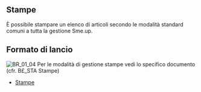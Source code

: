 ## Stampe
È possibile stampare un elenco di articoli secondo le modalità standard comuni a tutta la gestione Sme.up.
## Formato di lancio
![BR_01_04](http://localhost:3000/immagini/MBDOC_OGG-P_BRAR51/BR_01_04.png)
Per le modalità di gestione stampe vedi lo specifico documento (cfr. B£_STA Stampe)
- [Stampe](Sorgenti/MB/DOC_OPE/B£_STA)
